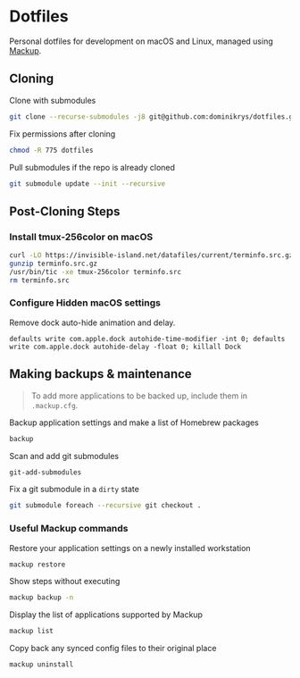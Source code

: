 # Dotfiles

Personal dotfiles for development on macOS and Linux, managed using [Mackup](https://github.com/lra/mackup).

## Cloning

Clone with submodules

```bash
git clone --recurse-submodules -j8 git@github.com:dominikrys/dotfiles.git
```

Fix permissions after cloning

```bash
chmod -R 775 dotfiles
```

Pull submodules if the repo is already cloned

```bash
git submodule update --init --recursive
```

## Post-Cloning Steps

### Install tmux-256color on macOS

```bash
curl -LO https://invisible-island.net/datafiles/current/terminfo.src.gz
gunzip terminfo.src.gz
/usr/bin/tic -xe tmux-256color terminfo.src
rm terminfo.src
```

### Configure Hidden macOS settings

Remove dock auto-hide animation and delay.

```plaintext
defaults write com.apple.dock autohide-time-modifier -int 0; defaults write com.apple.dock autohide-delay -float 0; killall Dock
```

## Making backups & maintenance

> To add more applications to be backed up, include them in `.mackup.cfg`.

Backup application settings and make a list of Homebrew packages

```bash
backup
```

Scan and add git submodules

```bash
git-add-submodules
```

Fix a git submodule in a `dirty` state

```bash
git submodule foreach --recursive git checkout .
```

### Useful Mackup commands

Restore your application settings on a newly installed workstation

```bash
mackup restore
```

Show steps without executing

```bash
mackup backup -n
```

Display the list of applications supported by Mackup

```bash
mackup list
```

Copy back any synced config files to their original place

```bash
mackup uninstall
```
